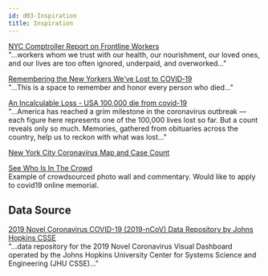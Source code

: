 ```yaml
---
id: d03-Inspiration
title: Inspiration
---
```


[NYC Comptroller Report on Frontline Workers](https://comptroller.nyc.gov/reports/new-york-citys-frontline-workers/)  
"...workers whom we trust with our health, our nourishment, our loved ones, and our lives are too often ignored, underpaid, and overworked..."

[Remembering the New Yorkers We’ve Lost to‌ COVID‑19](https://projects.thecity.nyc/covid-19-deaths/)  
"...This is a space to remember and honor every person who died..."

[An Incalculable Loss - USA 100,000 die from covid-19](https://www.nytimes.com/interactive/2020/05/24/us/us-coronavirus-deaths-100000.html)  
"...America has reached a grim milestone in the coronavirus outbreak — each figure here represents one of the 100,000 lives lost so far. But a count reveals only so much. Memories, gathered from obituaries across the country, help us to reckon with what was lost..."

[New York City Coronavirus Map and Case Count](https://www.nytimes.com/interactive/2020/nyregion/new-york-city-coronavirus-cases.html)

[See Who Is In The Crowd](https://www.june2020.org/)  
Example of crowdsourced photo wall and commentary. Would like to apply to covid19 online memorial.

## Data Source

[2019 Novel Coronavirus COVID-19 (2019-nCoV) Data Repository by Johns Hopkins CSSE](https://github.com/CSSEGISandData/COVID-19)  
"...data repository for the 2019 Novel Coronavirus Visual Dashboard operated by the Johns Hopkins University Center for Systems Science and Engineering (JHU CSSE)..."
